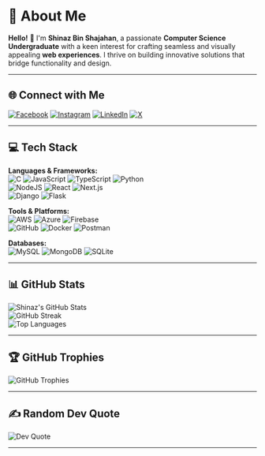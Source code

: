 # 💫 **About Me**  
**Hello!** 👋 I'm **Shinaz Bin Shajahan**, a passionate **Computer Science Undergraduate** with a keen interest for crafting seamless and visually appealing **web experiences**. I thrive on building innovative solutions that bridge functionality and design.  

---

## 🌐 **Connect with Me**  
[![Facebook](https://img.shields.io/badge/Facebook-%231877F2.svg?logo=Facebook&logoColor=white)](https://facebook.com/shinazbinshajahan) 
[![Instagram](https://img.shields.io/badge/Instagram-%23E4405F.svg?logo=Instagram&logoColor=white)](https://instagram.com/shinazbinshajahan) 
[![LinkedIn](https://img.shields.io/badge/LinkedIn-%230077B5.svg?logo=linkedin&logoColor=white)](https://linkedin.com/in/shinazbinshajahan) 
[![X](https://img.shields.io/badge/X-black.svg?logo=X&logoColor=white)](https://x.com/shinazshajahan)  

---

## 💻 **Tech Stack**  
**Languages & Frameworks:**  
![C](https://img.shields.io/badge/c-%2300599C.svg?style=for-the-badge&logo=c&logoColor=white) 
![JavaScript](https://img.shields.io/badge/javascript-%23323330.svg?style=for-the-badge&logo=javascript&logoColor=%23F7DF1E) 
![TypeScript](https://img.shields.io/badge/typescript-%23007ACC.svg?style=for-the-badge&logo=typescript&logoColor=white) 
![Python](https://img.shields.io/badge/python-3670A0?style=for-the-badge&logo=python&logoColor=ffdd54)  
![NodeJS](https://img.shields.io/badge/node.js-6DA55F?style=for-the-badge&logo=node.js&logoColor=white) 
![React](https://img.shields.io/badge/react-%2320232a.svg?style=for-the-badge&logo=react&logoColor=%2361DAFB) 
![Next.js](https://img.shields.io/badge/Next-black?style=for-the-badge&logo=next.js&logoColor=white)  
![Django](https://img.shields.io/badge/django-%23092E20.svg?style=for-the-badge&logo=django&logoColor=white) 
![Flask](https://img.shields.io/badge/flask-%23000.svg?style=for-the-badge&logo=flask&logoColor=white)  

**Tools & Platforms:**  
![AWS](https://img.shields.io/badge/AWS-%23FF9900.svg?style=for-the-badge&logo=amazon-aws&logoColor=white) 
![Azure](https://img.shields.io/badge/azure-%230072C6.svg?style=for-the-badge&logo=microsoftazure&logoColor=white) 
![Firebase](https://img.shields.io/badge/firebase-%23039BE5.svg?style=for-the-badge&logo=firebase)  
![GitHub](https://img.shields.io/badge/github-%23121011.svg?style=for-the-badge&logo=github&logoColor=white) 
![Docker](https://img.shields.io/badge/docker-%230db7ed.svg?style=for-the-badge&logo=docker&logoColor=white) 
![Postman](https://img.shields.io/badge/Postman-FF6C37?style=for-the-badge&logo=postman&logoColor=white)  

**Databases:**  
![MySQL](https://img.shields.io/badge/mysql-4479A1.svg?style=for-the-badge&logo=mysql&logoColor=white) 
![MongoDB](https://img.shields.io/badge/MongoDB-%234ea94b.svg?style=for-the-badge&logo=mongodb&logoColor=white) 
![SQLite](https://img.shields.io/badge/sqlite-%2307405e.svg?style=for-the-badge&logo=sqlite&logoColor=white)  

---

## 📊 **GitHub Stats**  
![Shinaz's GitHub Stats](https://github-readme-stats.vercel.app/api?username=shinazbinshajahan&theme=dracula&hide_border=true&include_all_commits=false&count_private=true)  
![GitHub Streak](https://github-readme-streak-stats.herokuapp.com/?user=shinazbinshajahan&theme=dracula&hide_border=true)  
![Top Languages](https://github-readme-stats.vercel.app/api/top-langs/?username=shinazbinshajahan&theme=dracula&hide_border=true&include_all_commits=false&count_private=true&layout=compact)  

---

## 🏆 **GitHub Trophies**  
![GitHub Trophies](https://github-profile-trophy.vercel.app/?username=shinazbinshajahan&theme=radical&no-frame=false&no-bg=true&margin-w=4)  

---

## ✍️ **Random Dev Quote**  
![Dev Quote](https://quotes-github-readme.vercel.app/api?type=horizontal&theme=radical)  

---
